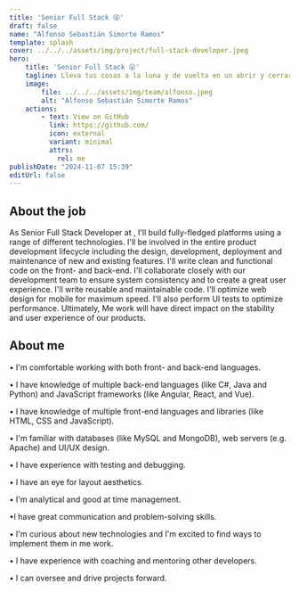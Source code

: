 ```yaml
---
title: 'Senior Full Stack 😜'
draft: false
name: "Alfonso Sebastián Simorte Ramos"
template: splash
cover: ../../../assets/img/project/full-stack-developer.jpeg
hero:
    title: 'Senior Full Stack 😜'
    tagline: Lleva tus cosas a la luna y de vuelta en un abrir y cerrar de ojos.
    image:    
        file: ../../../assets/img/team/alfonso.jpeg
        alt: "Alfonso Sebastián Simorte Ramos"
    actions:
        - text: View on GitHub
          link: https://github.com/
          icon: external
          variant: minimal
          attrs:
            rel: me
publishDate: "2024-11-07 15:39"
editUrl: false
---
```


## About the job
As Senior Full Stack Developer at <company name>, I'll build fully-fledged platforms using a range of different technologies. I'll be involved in the entire product development lifecycle including the design, development, deployment and maintenance of new and existing features. I'll write clean and functional code on the front- and back-end. I'll collaborate closely with our development team to ensure system consistency and to create a great user experience. I'll write reusable and maintainable code. I'll optimize web design for mobile for maximum speed. I'll also perform UI tests to optimize performance. Ultimately, Me work will have direct impact on the stability and user experience of our products.


## About me
• I'm comfortable working with both front- and back-end languages.

• I have knowledge of multiple back-end languages (like C#, Java and Python) and JavaScript frameworks (like Angular, React, and Vue).

• I have knowledge of multiple front-end languages and libraries (like HTML, CSS and JavaScript).

• I'm familiar with databases (like MySQL and MongoDB), web servers (e.g. Apache) and UI/UX design.

• I have experience with testing and debugging.

• I have an eye for layout aesthetics.

• I'm analytical and good at time management.

•I have great communication and problem-solving skills.

• I'm curious about new technologies and I'm excited to find ways to implement them in me work.

• I have experience with coaching and mentoring other developers.

• I can oversee and drive projects forward.